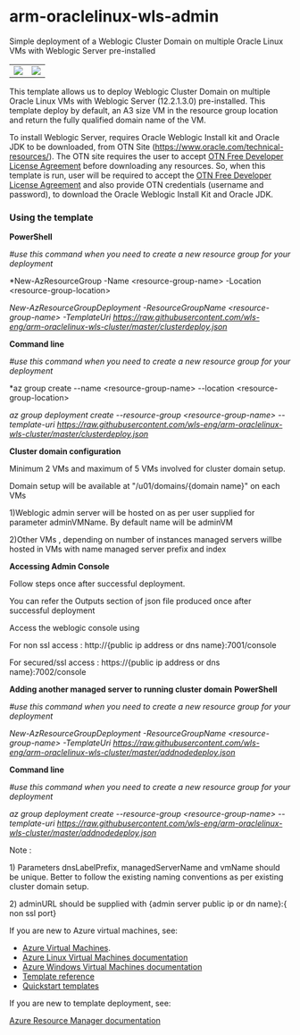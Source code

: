 # arm-oraclelinux-wls-admin
 Simple deployment of a Weblogic Cluster Domain on multiple Oracle Linux VMs with Weblogic Server pre-installed

<table border="0">
<tr border="0">
    <td>
<a href="https://portal.azure.com/#create/Microsoft.Template/uri/https%3A%2F%2Fraw.githubusercontent.com%2Fwls-eng%2Farm-oraclelinux-wls-cluster%2Fmaster%2Fclusterdeploy.json"" target="_blank">
    <img src="http://azuredeploy.net/deploybutton.png"/>
</a>
    </td>
    <td>
<a href="http://armviz.io/#/?load=https%3A%2F%2Fraw.githubusercontent.com%2Fwls-eng%2Farm-oraclelinux-wls-cluster%2Fmaster%2Fclusterdeploy.json" target="_blank">
    <img src="http://armviz.io/visualizebutton.png"/>
</a>
    </td>
  </tr>
</table>    

This template allows us to deploy Weblogic Cluster Domain on multiple Oracle Linux VMs with Weblogic Server (12.2.1.3.0) pre-installed. 
This template deploy by default, an A3 size VM in the resource group location and return the fully qualified domain name of the VM.

To install Weblogic Server, requires Oracle Weblogic Install kit and Oracle JDK to be downloaded, from OTN Site (https://www.oracle.com/technical-resources/). The OTN site requires the user to accept <a href="https://www.oracle.com/downloads/licenses/standard-license.html">OTN Free Developer License Agreement</a> before downloading any resources. 
So, when this template is run, user will be required to accept the <a href="https://www.oracle.com/downloads/licenses/standard-license.html">OTN Free Developer License Agreement</a> and also provide OTN credentials (username and password), to download the Oracle Weblogic Install Kit and Oracle JDK.


<h3>Using the template</h3>

**PowerShell** 

*#use this command when you need to create a new resource group for your deployment*

*New-AzResourceGroup -Name &lt;resource-group-name&gt; -Location &lt;resource-group-location&gt; 

*New-AzResourceGroupDeployment -ResourceGroupName &lt;resource-group-name&gt; -TemplateUri https://raw.githubusercontent.com/wls-eng/arm-oraclelinux-wls-cluster/master/clusterdeploy.json*

**Command line**

*#use this command when you need to create a new resource group for your deployment*

*az group create --name &lt;resource-group-name&gt; --location &lt;resource-group-location&gt;

*az group deployment create --resource-group &lt;resource-group-name&gt; --template-uri https://raw.githubusercontent.com/wls-eng/arm-oraclelinux-wls-cluster/master/clusterdeploy.json*

**Cluster domain configuration**
<p>Minimum 2 VMs  and maximum of 5 VMs involved for cluster domain setup.</p>
<p>Domain setup will be available at "/u01/domains/{domain name}" on each VMs
<p>1)Weblogic admin server will be hosted on as per user supplied for parameter adminVMName. By default name will be adminVM </p>
<p>2)Other VMs , depending on number of instances managed servers willbe hosted in VMs with name managed server prefix and index   </p>

**Accessing Admin Console**
<p>
Follow steps once after successful deployment.
 <p> You can refer the Outputs section of json file produced once after successful deployment
 <p> Access the weblogic console using </p>
 <p>   For non ssl access     : http://{public ip address or dns name}:7001/console </p>
 <p>   For secured/ssl access : https://{public ip address or dns name}:7002/console </p>
</p>

**Adding another managed server to  running cluster domain**
**PowerShell** 

*#use this command when you need to create a new resource group for your deployment*

*New-AzResourceGroupDeployment -ResourceGroupName &lt;resource-group-name&gt; -TemplateUri https://raw.githubusercontent.com/wls-eng/arm-oraclelinux-wls-cluster/master/addnodedeploy.json*

**Command line**

*#use this command when you need to create a new resource group for your deployment*

*az group deployment create --resource-group &lt;resource-group-name&gt; --template-uri https://raw.githubusercontent.com/wls-eng/arm-oraclelinux-wls-cluster/master/addnodedeploy.json*

<p>Note : </p>
 <p>1) Parameters dnsLabelPrefix, managedServerName and vmName should be unique. Better to follow the existing naming conventions as per existing cluster domain setup. </p>
 <p>2) adminURL should be supplied with {admin server public ip or dn name}:{ non ssl port} </p>
 

If you are new to Azure virtual machines, see:

- [Azure Virtual Machines](https://azure.microsoft.com/services/virtual-machines/).
- [Azure Linux Virtual Machines documentation](https://docs.microsoft.com/azure/virtual-machines/linux/)
- [Azure Windows Virtual Machines documentation](https://docs.microsoft.com/azure/virtual-machines/windows/)
- [Template reference](https://docs.microsoft.com/azure/templates/microsoft.compute/allversions)
- [Quickstart templates](https://azure.microsoft.com/resources/templates/?resourceType=Microsoft.Compute&pageNumber=1&sort=Popular)

If you are new to template deployment, see:

[Azure Resource Manager documentation](https://docs.microsoft.com/azure/azure-resource-manager/)
